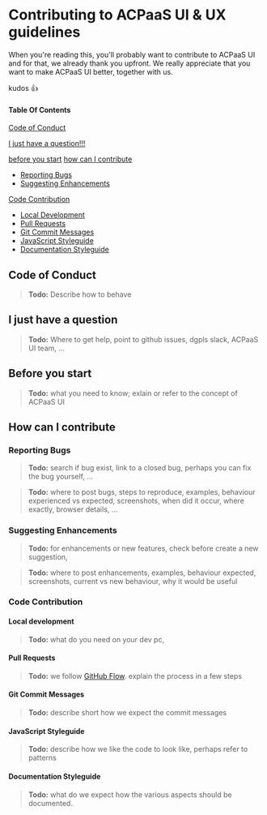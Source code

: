 # Contributing to ACPaaS UI & UX guidelines

When you're reading this, you'll probably want to contribute to ACPaaS UI and for that, we already thank you upfront. We really appreciate that you want to make ACPaaS UI better, together with us.

kudos :+1:

#### Table Of Contents

[Code of Conduct](#code-of-conduct)

[I just have a question!!!](#i-just-have-a-question)

[before you start](#before-you-start)
[how can I contribute](#how-can-i-contribute)
  * [Reporting Bugs](#reporting-bugs)
  * [Suggesting Enhancements](#suggesting-enhancements)

[Code Contribution](#code-contribution)
  * [Local Development](#code-contribution)
  * [Pull Requests](#code-contribution)
  * [Git Commit Messages](#git-commit-messages)
  * [JavaScript Styleguide](#javascript-styleguide)
  * [Documentation Styleguide](#documentation-styleguide)


## Code of Conduct
> **Todo:** Describe how to behave

## I just have a question
> **Todo:** Where to get help, point to github issues, dgpls slack, ACPaaS UI team, ...


## Before you start
> **Todo:** what you need to know; exlain or refer to the concept of ACPaaS UI

## How can I contribute

### Reporting Bugs
> **Todo:** search if bug exist, link to a closed bug, perhaps you can fix the bug yourself, ...

> **Todo:** where to post bugs, steps to reproduce, examples, behaviour experienced vs expected, screenshots, when did it occur, where exactly, browser details, ...

### Suggesting Enhancements
> **Todo:** for enhancements or new features, check before create a new suggestion,

> **Todo:** where to post enhancements, examples, behaviour expected, screenshots, current vs new behaviour, why it would be useful


### Code Contribution

#### Local development
> **Todo:** what do you need on your dev pc,

#### Pull Requests
> **Todo:** we follow [GitHub Flow](https://guides.github.com/introduction/flow/). explain the process in a few steps

#### Git Commit Messages
> **Todo:** describe short how we expect the commit messages

#### JavaScript Styleguide
> **Todo:** describe how we like the code to look like, perhaps refer to patterns

#### Documentation Styleguide
> **Todo:** what do we expect how the various aspects should be  documented.

